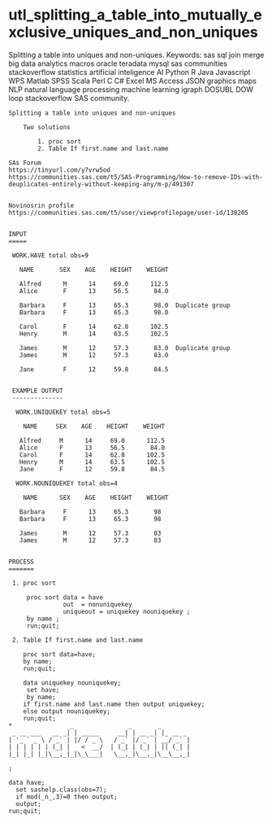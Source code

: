 # utl_splitting_a_table_into_mutually_exclusive_uniques_and_non_uniques
Splitting a table into uniques and non-uniques.  Keywords: sas sql join merge big data analytics macros oracle teradata mysql sas communities stackoverflow statistics artificial inteligence AI Python R Java Javascript WPS Matlab SPSS Scala Perl C C# Excel MS Access JSON graphics maps NLP natural language processing machine learning igraph DOSUBL DOW loop stackoverflow SAS community.

    Splitting a table into uniques and non-uniques

        Two solutions

            1. proc sort
            2. Table If first.name and last.name

    SAs Forum
    https://tinyurl.com/y7vrw5od
    https://communities.sas.com/t5/SAS-Programming/How-to-remove-IDs-with-deuplicates-entirely-without-keeping-any/m-p/491307


    Novinosrin profile
    https://communities.sas.com/t5/user/viewprofilepage/user-id/138205


    INPUT
    =====

     WORK.HAVE total obs=9

       NAME       SEX    AGE    HEIGHT    WEIGHT

       Alfred      M      14     69.0      112.5
       Alice       F      13     56.5       84.0

       Barbara     F      13     65.3       98.0  Duplicate group
       Barbara     F      13     65.3       98.0

       Carol       F      14     62.8      102.5
       Henry       M      14     63.5      102.5

       James       M      12     57.3       83.0  Duplicate group
       James       M      12     57.3       83.0

       Jane        F      12     59.8       84.5


     EXAMPLE OUTPUT
     --------------

      WORK.UNIQUEKEY total obs=5

        NAME     SEX    AGE    HEIGHT    WEIGHT

       Alfred     M      14     69.0      112.5
       Alice      F      13     56.5       84.0
       Carol      F      14     62.8      102.5
       Henry      M      14     63.5      102.5
       Jane       F      12     59.8       84.5

      WORK.NOUNIQUEKEY total obs=4

        NAME      SEX    AGE    HEIGHT    WEIGHT

       Barbara     F      13     65.3       98
       Barbara     F      13     65.3       98

       James       M      12     57.3       83
       James       M      12     57.3       83


    PROCESS
    =======

     1. proc sort

         proc sort data = have
                   out  = nonuniquekey
                   uniqueout = uniquekey nouniquekey ;
         by name ;
         run;quit;

     2. Table If first.name and last.name

        proc sort data=have;
        by name;
        run;quit;

        data uniquekey nouniquekey;
         set have;
         by name;
        if first.name and last.name then output uniquekey;
        else output nouniquekey;
        run;quit;
    *                _               _       _
     _ __ ___   __ _| | _____     __| | __ _| |_ __ _
    | '_ ` _ \ / _` | |/ / _ \   / _` |/ _` | __/ _` |
    | | | | | | (_| |   <  __/  | (_| | (_| | || (_| |
    |_| |_| |_|\__,_|_|\_\___|   \__,_|\__,_|\__\__,_|

    ;

    data have;
      set sashelp.class(obs=7);
      if mod(_n_,3)=0 then output;
      output;
    run;quit;

